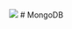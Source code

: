 <a> 
<img src="https://miro.medium.com/v2/resize:fit:1400/format:webp/1*iMxRdJodRNcKsMn37nNlog.png"> 
</a>
# MongoDB
